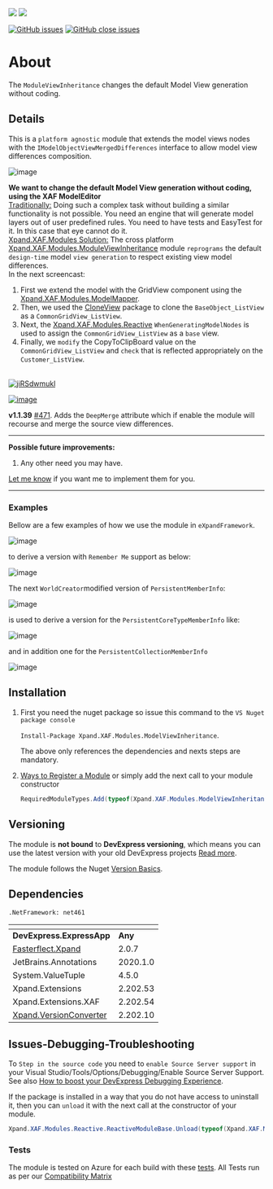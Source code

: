 ![](https://xpandshields.azurewebsites.net/nuget/v/Xpand.XAF.Modules.ModelViewInheritance.svg?&style=flat) ![](https://xpandshields.azurewebsites.net/nuget/dt/Xpand.XAF.Modules.ModelViewInheritance.svg?&style=flat)

[![GitHub issues](https://xpandshields.azurewebsites.net/github/issues/eXpandFramework/expand/ModelViewInheritance.svg)](https://github.com/eXpandFramework/eXpand/issues?utf8=%E2%9C%93&q=is%3Aissue+is%3Aopen+sort%3Aupdated-desc+label%3AStandalone_xaf_modules+label%3AModelViewInheritance) [![GitHub close issues](https://xpandshields.azurewebsites.net/github/issues-closed/eXpandFramework/eXpand/ModelViewInheritance.svg)](https://github.com/eXpandFramework/eXpand/issues?utf8=%E2%9C%93&q=is%3Aissue+is%3Aclosed+sort%3Aupdated-desc+label%3AStandalone_XAF_Modules+label%3AModelViewInheritance)
# About 

The `ModuleViewInheritance` changes the default Model View generation without coding.

## Details
This is a `platform agnostic` module that extends the model views nodes with the `IModelObjectViewMergedDifferences` interface to allow model view differences composition. 

![image](https://user-images.githubusercontent.com/159464/50849204-f80e3b00-137e-11e9-8c6c-0a93edffb954.png)

**We want to change the default Model View generation without coding, using the XAF ModelEditor**
</br><u>Traditionally:</u>
Doing such a complex task without building a similar functionality is not possible. You need an engine that will generate model layers out of user predefined rules. You need to have tests and EasyTest for it. In this case that eye cannot do it. 
</br><u>Xpand.XAF.Modules Solution:</u>
The cross platform [Xpand.XAF.Modules.ModuleViewInheritance](https://github.com/eXpandFramework/DevExpress.XAF/tree/master/src/Modules/ModelViewInheritance) module `reprograms` the default `design-time` model `view generation` to respect existing view model differences.
 </br>In the next screencast: 
   1. First we extend the model with the GridView component using the [Xpand.XAF.Modules.ModelMapper](https://github.com/eXpandFramework/DevExpress.XAF/tree/master/src/Modules/ModelMapper).
   1. Then, we used the [CloneView](https://github.com/eXpandFramework/DevExpress.XAF/tree/master/src/Modules/CloneModelView) package to clone the `BaseObject_ListView` as a `CommonGridView_ListView`. 
   2. Next, the [Xpand.XAF.Modules.Reactive](https://github.com/eXpandFramework/DevExpress.XAF/tree/master/src/Modules/Reactive) `WhenGeneratingModelNodes` is used to assign the `CommonGridView_ListView` as a `base` view.
   2. Finally, we `modify` the CopyToClipBoard value on the `CommonGridView_ListView` and `check` that is reflected appropriately on the `Customer_ListView`. </br></br>
   
   <Twitter>

   [![jiRSdwmukl](https://user-images.githubusercontent.com/159464/86963022-84640e80-c16c-11ea-8f8d-523a4d6f3312.gif)](https://youtu.be/uh4SMPwJ5pU)

   </Twitter>

   [![image](https://user-images.githubusercontent.com/159464/87556331-2fba1980-c6bf-11ea-8a10-e525dda86364.png)](https://youtu.be/uh4SMPwJ5pU)

**v1.1.39**
[#471](https://github.com/eXpandFramework/eXpand/issues/471). Adds the `DeepMerge` attribute which if enable the module will recourse and merge the source view differences. 

--- 

**Possible future improvements:**

1. Any other need you may have.

[Let me know](https://github.com/sponsors/apobekiaris) if you want me to implement them for you.

---

### Examples
Bellow are a few examples of how we use the module in `eXpandFramework`. 



![image](https://user-images.githubusercontent.com/159464/50846982-1709ce80-1379-11e9-877a-6a2e277867a7.png)

to derive a version with `Remember Me` support as below:

![image](https://user-images.githubusercontent.com/159464/50847225-b75ff300-1379-11e9-998d-bcc22bc4bd00.png)

The next `WorldCreator`modified version of `PersistentMemberInfo`:

![image](https://user-images.githubusercontent.com/159464/50848737-af09b700-137d-11e9-94f0-578a0a922455.png)


is used to derive a version for the `PersistentCoreTypeMemberInfo` like:

![image](https://user-images.githubusercontent.com/159464/50848552-399de680-137d-11e9-84dc-a1d574100b48.png)

and in addition one for the `PersistentCollectionMemberInfo` 

![image](https://user-images.githubusercontent.com/159464/50848410-e7f55c00-137c-11e9-8f4a-c9511d95455b.png)


## Installation 
1. First you need the nuget package so issue this command to the `VS Nuget package console` 

   `Install-Package Xpand.XAF.Modules.ModelViewInheritance`.

    The above only references the dependencies and nexts steps are mandatory.

2. [Ways to Register a Module](https://documentation.devexpress.com/eXpressAppFramework/118047/Concepts/Application-Solution-Components/Ways-to-Register-a-Module)
or simply add the next call to your module constructor
    ```cs
    RequiredModuleTypes.Add(typeof(Xpand.XAF.Modules.ModelViewInheritanceModule));
    ```
## Versioning
The module is **not bound** to **DevExpress versioning**, which means you can use the latest version with your old DevExpress projects [Read more](https://github.com/eXpandFramework/XAF/tree/master/tools/Xpand.VersionConverter).

The module follows the Nuget [Version Basics](https://docs.microsoft.com/en-us/nuget/reference/package-versioning#version-basics).
## Dependencies
`.NetFramework: net461`

|<!-- -->|<!-- -->
|----|----
|**DevExpress.ExpressApp**|**Any**
|[Fasterflect.Xpand](https://github.com/eXpandFramework/Fasterflect)|2.0.7
 |JetBrains.Annotations|2020.1.0
 |System.ValueTuple|4.5.0
 |Xpand.Extensions|2.202.53
 |Xpand.Extensions.XAF|2.202.54
 |[Xpand.VersionConverter](https://github.com/eXpandFramework/DevExpress.XAF/tree/master/tools/Xpand.VersionConverter)|2.202.10

## Issues-Debugging-Troubleshooting

To `Step in the source code` you need to `enable Source Server support` in your Visual Studio/Tools/Options/Debugging/Enable Source Server Support. See also [How to boost your DevExpress Debugging Experience](https://github.com/eXpandFramework/DevExpress.XAF/wiki/How-to-boost-your-DevExpress-Debugging-Experience#1-index-the-symbols-to-your-custom-devexpresss-installation-location).

If the package is installed in a way that you do not have access to uninstall it, then you can `unload` it with the next call at the constructor of your module.
```cs
Xpand.XAF.Modules.Reactive.ReactiveModuleBase.Unload(typeof(Xpand.XAF.Modules.ModelViewInheritance.ModelViewInheritanceModule))
```

### Tests
The module is tested on Azure for each build with these [tests](https://github.com/eXpandFramework/Packages/tree/master/src/Tests/Xpand.XAF.s.ModelViewInheritance.ModelViewInheritance). 
All Tests run as per our [Compatibility Matrix](https://github.com/eXpandFramework/DevExpress.XAF#compatibility-matrix)

